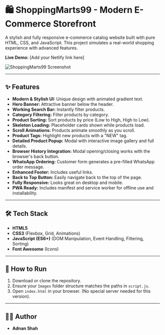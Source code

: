 # 🛍️ ShoppingMarts99 - Modern E-Commerce Storefront

A stylish and fully responsive e-commerce catalog website built with pure HTML, CSS, and JavaScript. This project simulates a real-world shopping experience with advanced features.

**Live Demo:** [Add your Netlify link here]

![ShoppingMarts99 Screenshot](screenshot.png) 

---

## ✨ Features

* **Modern & Stylish UI:** Unique design with animated gradient text.
* **Hero Banner:** Attractive banner below the header.
* **Working Search Bar:** Instantly filter products.
* **Category Filtering:** Filter products by category.
* **Product Sorting:** Sort products by price (Low to High, High to Low).
* **Skeleton Loading:** Placeholder cards shown while products load.
* **Scroll Animations:** Products animate smoothly as you scroll.
* **Product Tags:** Highlight new products with a "NEW" tag.
* **Detailed Product Popup:** Modal with interactive image gallery and full details.
* **Browser History Integration:** Modal opening/closing works with the browser's back button.
* **WhatsApp Ordering:** Customer form generates a pre-filled WhatsApp order message.
* **Enhanced Footer:** Includes useful links.
* **Back to Top Button:** Easily navigate back to the top of the page.
* **Fully Responsive:** Looks great on desktop and mobile.
* **PWA Ready:** Includes manifest and service worker for offline use and installability.

---

## 🛠️ Tech Stack

* **HTML5**
* **CSS3** (Flexbox, Grid, Animations)
* **JavaScript (ES6+)** (DOM Manipulation, Event Handling, Filtering, Sorting)
* **Font Awesome** (Icons)

---

## 🚀 How to Run

1.  Download or clone the repository.
2.  Ensure your `Images` folder structure matches the paths in `script.js`.
3.  Open `index.html` in your browser. (No special server needed for this version).

---

## 👨‍💻 Author

* **Adnan Shah**